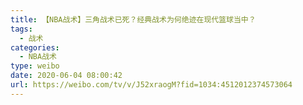 ```yaml
---
title: 【NBA战术】三角战术已死？经典战术为何绝迹在现代篮球当中？
tags:
  - 战术
categories:
  - NBA战术
type: weibo
date: 2020-06-04 08:00:42
url: https://weibo.com/tv/v/J52xraogM?fid=1034:4512012374573064
---
```


<!-- more -->